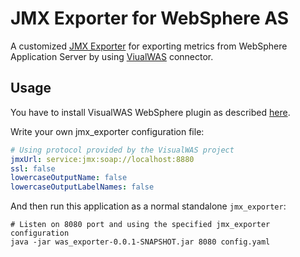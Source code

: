 # JMX Exporter for WebSphere AS

A customized [JMX Exporter](https://github.com/prometheus/jmx_exporter) for exporting metrics from
WebSphere Application Server by using [ViualWAS](https://github.com/veithen/visualwas) connector.

## Usage

You have to install VisualWAS WebSphere plugin as described [here](https://github.com/veithen/visualwas#websphere-plugin-installation).

Write your own jmx_exporter configuration file:
```yaml
# Using protocol provided by the VisualWAS project
jmxUrl: service:jmx:soap://localhost:8880
ssl: false
lowercaseOutputName: false
lowercaseOutputLabelNames: false
```

And then run this application as a normal standalone `jmx_exporter`:
```shell
# Listen on 8080 port and using the specified jmx_exporter configuration
java -jar was_exporter-0.0.1-SNAPSHOT.jar 8080 config.yaml
```
